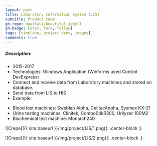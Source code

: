 ```yaml
---
layout: post
title: Laboratory Information System (LIS)
subtitle: Product team
gh-repo: daattali/beautiful-jekyll
gh-badge: [star, fork, follow]
tags: [timeline, project demo, images]
comments: true
---
```

##### Description:
- 2015-2017
- Technologies: Windows Application (Winforms used Control DevExpress) 
- Connect and receive data from Laboratory machines and stored on database.
- Send data from LIS to HIS
- Example:
 + Blood test machines: Sweblab Alpha, CelltacAnpha, Sysmex KX-21
 + Urine testing machines: Clinitek, ComboStikR300, Urilyzer 100M2
 + Biochemical test machine: Monarch240

![Crepe]({{ site.baseurl }}/img/project/LIS/1.png){: .center-block :}

![Crepe]({{ site.baseurl }}/img/project/LIS/2.png){: .center-block :}
